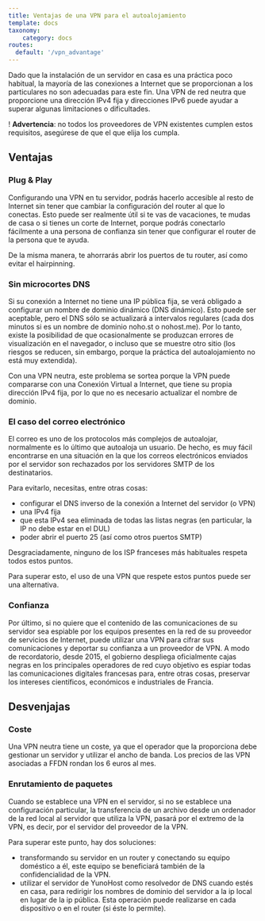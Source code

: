 ```yaml
---
title: Ventajas de una VPN para el autoalojamiento
template: docs
taxonomy:
    category: docs
routes:
  default: '/vpn_advantage'
---
```


Dado que la instalación de un servidor en casa es una práctica poco habitual, la mayoría de las conexiones a Internet que se proporcionan a los particulares no son adecuadas para este fin. Una VPN de red neutra que proporcione una dirección IPv4 fija y direcciones IPv6 puede ayudar a superar algunas limitaciones o dificultades.

! **Advertencia**: no todos los proveedores de VPN existentes cumplen estos requisitos, asegúrese de que el que elija los cumpla.

## Ventajas

### Plug & Play

Configurando una VPN en tu servidor, podrás hacerlo accesible al resto de Internet sin tener que cambiar la configuración del router al que lo conectas. Esto puede ser realmente útil si te vas de vacaciones, te mudas de casa o si tienes un corte de Internet, porque podrás conectarlo fácilmente a una persona de confianza sin tener que configurar el router de la persona que te ayuda.

De la misma manera, te ahorrarás abrir los puertos de tu router, así como evitar el hairpinning.

### Sin microcortes DNS

Si su conexión a Internet no tiene una IP pública fija, se verá obligado a configurar un nombre de dominio dinámico (DNS dinámico). Esto puede ser aceptable, pero el DNS sólo se actualizará a intervalos regulares (cada dos minutos si es un nombre de dominio noho.st o nohost.me). Por lo tanto, existe la posibilidad de que ocasionalmente se produzcan errores de visualización en el navegador, o incluso que se muestre otro sitio (los riesgos se reducen, sin embargo, porque la práctica del autoalojamiento no está muy extendida).

Con una VPN neutra, este problema se sortea porque la VPN puede compararse con una Conexión Virtual a Internet, que tiene su propia dirección IPv4 fija, por lo que no es necesario actualizar el nombre de dominio.

### El caso del correo electrónico

El correo es uno de los protocolos más complejos de autoalojar, normalmente es lo último que autoaloja un usuario. De hecho, es muy fácil encontrarse en una situación en la que los correos electrónicos enviados por el servidor son rechazados por los servidores SMTP de los destinatarios.

Para evitarlo, necesitas, entre otras cosas:

- configurar el DNS inverso de la conexión a Internet del servidor (o VPN)
- una IPv4 fija
- que esta IPv4 sea eliminada de todas las listas negras (en particular, la IP no debe estar en el DUL)
- poder abrir el puerto 25 (así como otros puertos SMTP)

Desgraciadamente, ninguno de los ISP franceses más habituales respeta todos estos puntos.

Para superar esto, el uso de una VPN que respete estos puntos puede ser una alternativa.

### Confianza

Por último, si no quiere que el contenido de las comunicaciones de su servidor sea espiable por los equipos presentes en la red de su proveedor de servicios de Internet, puede utilizar una VPN para cifrar sus comunicaciones y deportar su confianza a un proveedor de VPN. A modo de recordatorio, desde 2015, el gobierno despliega oficialmente cajas negras en los principales operadores de red cuyo objetivo es espiar todas las comunicaciones digitales francesas para, entre otras cosas, preservar los intereses científicos, económicos e industriales de Francia.

## Desvenjajas

### Coste

Una VPN neutra tiene un coste, ya que el operador que la proporciona debe gestionar un servidor y utilizar el ancho de banda. Los precios de las VPN asociadas a FFDN rondan los 6 euros al mes.

### Enrutamiento de paquetes

Cuando se establece una VPN en el servidor, si no se establece una configuración particular, la transferencia de un archivo desde un ordenador de la red local al servidor que utiliza la VPN, pasará por el extremo de la VPN, es decir, por el servidor del proveedor de la VPN.

Para superar este punto, hay dos soluciones:

- transformando su servidor en un router y conectando su equipo doméstico a él, este equipo se beneficiará también de la confidencialidad de la VPN.
- utilizar el servidor de YunoHost como resolvedor de DNS cuando estés en casa, para redirigir los nombres de dominio del servidor a la ip local en lugar de la ip pública. Esta operación puede realizarse en cada dispositivo o en el router (si éste lo permite).
